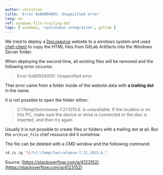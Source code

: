 ```yaml
---
author: christian
title: 'Error 0x80004005: Unspecified error'
lang: en
ref: windows-file-trailing-dot
tags: [ windows, 'continuous integration', gitlab ]
---
```


We tried to deploy a [Docusaurus][docu] website to a windows
system and used [chef-client][chef] to copy the HTML files
from GitLab Artifacts into the Windows Server folder.

[chef]: https://docs.chef.io/chef_client_overview/
[docu]: https://docusaurus.io/

When deploying the second time, all existing files will be removed and
the following error occures:

> Error 0x80004005: Unspecified error

That error came from a folder inside of the website data 
with **a trailing dot** in the name.

It is not possible to open the folder either:

> C:\Temp\foo\release-7.21.1015.6. is unavailable. If the location is on this PC,
> make sure the device or drive is connected or the disc is inserted, and then try again.

Usually it is not possible to create files or folders with a trailing
dot at all. But the `archive_file` chef resource did it somehow.

The file can be deleted with a CMD window and the following command:

```sh
rd /s /q "\\?\C:\Temp\foo\release-7.21.1015.6."
```

Source: [https://stackoverflow.com/a/4123152](https://stackoverflow.com/a/4123152)
